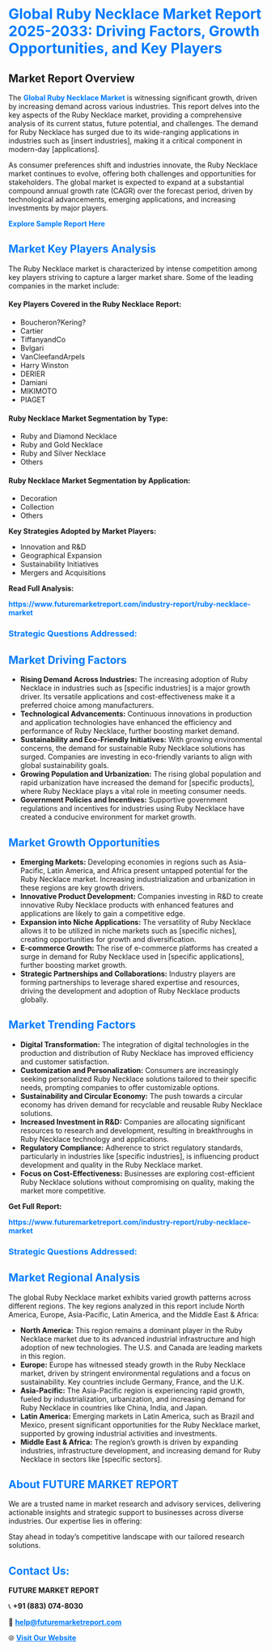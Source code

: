 <h1 style="color: #007BFF;">Global Ruby Necklace Market Report 2025-2033: Driving Factors, Growth Opportunities, and Key Players</h1>

<section id="overview">
<h2>Market Report Overview</h2>
<p>The <a href="https://www.futuremarketreport.com/industry-report/ruby-necklace-market" style="color: #007BFF; text-decoration: none;"><strong>Global Ruby Necklace Market</strong></a> is witnessing significant growth, driven by increasing demand across various industries. This report delves into the key aspects of the Ruby Necklace market, providing a comprehensive analysis of its current status, future potential, and challenges. The demand for Ruby Necklace has surged due to its wide-ranging applications in industries such as [insert industries], making it a critical component in modern-day [applications].</p>
<p>As consumer preferences shift and industries innovate, the Ruby Necklace market continues to evolve, offering both challenges and opportunities for stakeholders. The global market is expected to expand at a substantial compound annual growth rate (CAGR) over the forecast period, driven by technological advancements, emerging applications, and increasing investments by major players.</p>
</section>

<section id="overview">
<p><a href="https://www.futuremarketreport.com/request-sample/reportId=56022" style="color: #007BFF; text-decoration: none;"><strong>Explore Sample Report Here</strong></a></p>
</section>

<section id="key-players">
<h2 style="color: #007BFF;">Market Key Players Analysis</h2>
<p>The Ruby Necklace market is characterized by intense competition among key players striving to capture a larger market share. Some of the leading companies in the market include:</p>
<h4>Key Players Covered in the Ruby Necklace Report:</h4>
<ul><li>Boucheron?Kering?</li><li>Cartier</li><li>TiffanyandCo</li><li>Bvlgari</li><li>VanCleefandArpels</li><li>Harry Winston</li><li>DERIER</li><li>Damiani</li><li>MIKIMOTO</li><li>PIAGET</li></ul>
<h4>Ruby Necklace Market Segmentation by Type:</h4>
<ul><li>Ruby and Diamond Necklace</li><li>Ruby and Gold Necklace</li><li>Ruby and Silver Necklace</li><li>Others</li></ul>

<h4>Ruby Necklace Market Segmentation by Application:</h4>
<ul><li>Decoration</li><li>Collection</li><li>Others</li></ul>
<p><strong>Key Strategies Adopted by Market Players:</strong></p>
<ul>
<li>Innovation and R&D</li>
<li>Geographical Expansion</li>
<li>Sustainability Initiatives</li>
<li>Mergers and Acquisitions</li>
</ul>
</section>

<section>
<p><strong>Read Full Analysis: </strong></p><a href="https://www.futuremarketreport.com/industry-report/ruby-necklace-market" style="color: #007BFF; text-decoration: none;"><strong>https://www.futuremarketreport.com/industry-report/ruby-necklace-market</strong></a>
<h3 style="color: #007BFF;">Strategic Questions Addressed:</h3>
</section>

<section id="driving-factors">
<h2 style="color: #007BFF;">Market Driving Factors</h2>
<ul>
<li><strong>Rising Demand Across Industries:</strong> The increasing adoption of Ruby Necklace in industries such as [specific industries] is a major growth driver. Its versatile applications and cost-effectiveness make it a preferred choice among manufacturers.</li>
<li><strong>Technological Advancements:</strong> Continuous innovations in production and application technologies have enhanced the efficiency and performance of Ruby Necklace, further boosting market demand.</li>
<li><strong>Sustainability and Eco-Friendly Initiatives:</strong> With growing environmental concerns, the demand for sustainable Ruby Necklace solutions has surged. Companies are investing in eco-friendly variants to align with global sustainability goals.</li>
<li><strong>Growing Population and Urbanization:</strong> The rising global population and rapid urbanization have increased the demand for [specific products], where Ruby Necklace plays a vital role in meeting consumer needs.</li>
<li><strong>Government Policies and Incentives:</strong> Supportive government regulations and incentives for industries using Ruby Necklace have created a conducive environment for market growth.</li>
</ul>
</section>

<section id="growth-opportunities">
<h2 style="color: #007BFF;">Market Growth Opportunities</h2>
<ul>
<li><strong>Emerging Markets:</strong> Developing economies in regions such as Asia-Pacific, Latin America, and Africa present untapped potential for the Ruby Necklace market. Increasing industrialization and urbanization in these regions are key growth drivers.</li>
<li><strong>Innovative Product Development:</strong> Companies investing in R&D to create innovative Ruby Necklace products with enhanced features and applications are likely to gain a competitive edge.</li>
<li><strong>Expansion into Niche Applications:</strong> The versatility of Ruby Necklace allows it to be utilized in niche markets such as [specific niches], creating opportunities for growth and diversification.</li>
<li><strong>E-commerce Growth:</strong> The rise of e-commerce platforms has created a surge in demand for Ruby Necklace used in [specific applications], further boosting market growth.</li>
<li><strong>Strategic Partnerships and Collaborations:</strong> Industry players are forming partnerships to leverage shared expertise and resources, driving the development and adoption of Ruby Necklace products globally.</li>
</ul>
</section>

<section id="trending-factors">
<h2 style="color: #007BFF;">Market Trending Factors</h2>
<ul>
<li><strong>Digital Transformation:</strong> The integration of digital technologies in the production and distribution of Ruby Necklace has improved efficiency and customer satisfaction.</li>
<li><strong>Customization and Personalization:</strong> Consumers are increasingly seeking personalized Ruby Necklace solutions tailored to their specific needs, prompting companies to offer customizable options.</li>
<li><strong>Sustainability and Circular Economy:</strong> The push towards a circular economy has driven demand for recyclable and reusable Ruby Necklace solutions.</li>
<li><strong>Increased Investment in R&D:</strong> Companies are allocating significant resources to research and development, resulting in breakthroughs in Ruby Necklace technology and applications.</li>
<li><strong>Regulatory Compliance:</strong> Adherence to strict regulatory standards, particularly in industries like [specific industries], is influencing product development and quality in the Ruby Necklace market.</li>
<li><strong>Focus on Cost-Effectiveness:</strong> Businesses are exploring cost-efficient Ruby Necklace solutions without compromising on quality, making the market more competitive.</li>
</ul>
</section>

<section>
<p><strong>Get Full Report: </strong></p><a href="https://www.futuremarketreport.com/industry-report/ruby-necklace-market" style="color: #007BFF; text-decoration: none;"><strong>https://www.futuremarketreport.com/industry-report/ruby-necklace-market</strong></a>
<h3 style="color: #007BFF;">Strategic Questions Addressed:</h3>
</section>


<section id="regional-analysis">
<h2 style="color: #007BFF;">Market Regional Analysis</h2>
<p>The global Ruby Necklace market exhibits varied growth patterns across different regions. The key regions analyzed in this report include North America, Europe, Asia-Pacific, Latin America, and the Middle East & Africa:</p>
<ul>
<li><strong>North America:</strong> This region remains a dominant player in the Ruby Necklace market due to its advanced industrial infrastructure and high adoption of new technologies. The U.S. and Canada are leading markets in this region.</li>
<li><strong>Europe:</strong> Europe has witnessed steady growth in the Ruby Necklace market, driven by stringent environmental regulations and a focus on sustainability. Key countries include Germany, France, and the U.K.</li>
<li><strong>Asia-Pacific:</strong> The Asia-Pacific region is experiencing rapid growth, fueled by industrialization, urbanization, and increasing demand for Ruby Necklace in countries like China, India, and Japan.</li>
<li><strong>Latin America:</strong> Emerging markets in Latin America, such as Brazil and Mexico, present significant opportunities for the Ruby Necklace market, supported by growing industrial activities and investments.</li>
<li><strong>Middle East & Africa:</strong> The region’s growth is driven by expanding industries, infrastructure development, and increasing demand for Ruby Necklace in sectors like [specific sectors].</li>
</ul>
</section>

<footer>
<h2 style="color: #007BFF;">About FUTURE MARKET REPORT</h2>
<p>We are a trusted name in market research and advisory services, delivering actionable insights and strategic support to businesses across diverse industries. Our expertise lies in offering:</p>

<p>Stay ahead in today’s competitive landscape with our tailored research solutions.</p>

<h2 style="color: #007BFF;">Contact Us:</h2>
<p><strong>FUTURE MARKET REPORT</strong></p>
<p>📞 <strong>+91 (883) 074-8030</strong></p>
<p>📧 <strong><a href="mailto:help@futuremarketreport.com" style="color: #007BFF;">help@futuremarketreport.com</a></strong></p>
<p>🌐 <strong><a href="https://www.futuremarketreport.com/" style="color: #007BFF;">Visit Our Website</a></strong></p>
</footer>